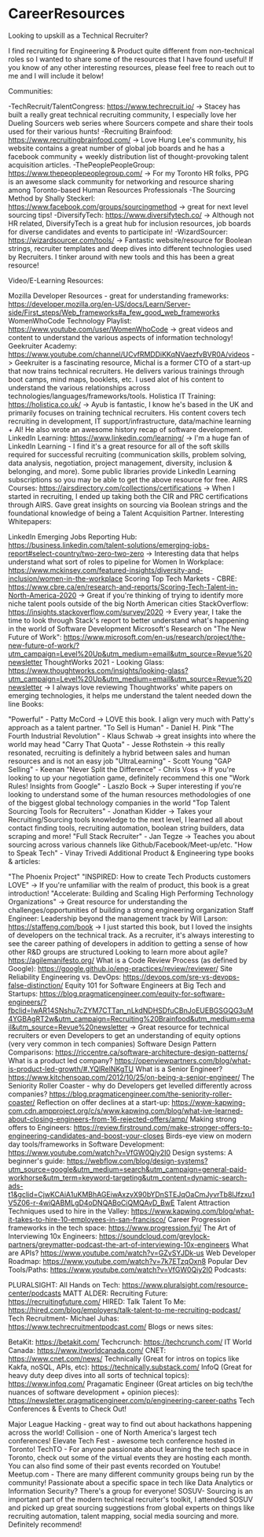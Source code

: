 # CareerResources
Looking to upskill as a Technical Recruiter?

I find recruiting for Engineering & Product quite different from non-technical roles so I wanted to share some of the resources that I have found useful! If you know of any other interesting resources, please feel free to reach out to me and I will include it below!

Communities:

-TechRecruit/TalentCongress: https://www.techrecruit.io/ -> Stacey has built a really great technical recruiting community, I especially love her Dueling Sourcers web series where Sourcers compete and share their tools used for their various hunts!
-Recruiting Brainfood: https://www.recruitingbrainfood.com/ -> Love Hung Lee's community, his website contains a great number of global job boards and he has a facebook community + weekly distribution list of thought-provoking talent acquisition articles.
-ThePeoplePeopleGroup: https://www.thepeoplepeoplegroup.com/ -> For my Toronto HR folks, PPG is an awesome slack community for networking and resource sharing among Toronto-based Human Resources Professionals
-The Sourcing Method by Shally Steckerl: https://www.facebook.com/groups/sourcingmethod -> great for next level sourcing tips!
-DiversifyTech: https://www.diversifytech.co/ -> Although not HR related, DiversifyTech is a great hub for inclusion resources, job boards for diverse candidates and events to participate in!
-WizardSourcer: https://wizardsourcer.com/tools/ -> Fantastic website/resource for Boolean strings, recruiter templates and deep dives into different technologies used by Recruiters. I tinker around with new tools and this has been a great resource!

Video/E-Learning Resources:

Mozilla Developer Resources - great for understanding frameworks: https://developer.mozilla.org/en-US/docs/Learn/Server-side/First_steps/Web_frameworks#a_few_good_web_frameworks
WomenWhoCode Technology Playlist: https://www.youtube.com/user/WomenWhoCode -> great videos and content to understand the various aspects of information technology!
Geekruiter Academy: https://www.youtube.com/channel/UCvfRMDDiKKqNVaezfvBVR0A/videos -> Geekruiter is a fascinating resource, Michal is a former CTO of a start-up that now trains technical recruiters. He delivers various trainings through boot camps, mind maps, booklets, etc. I used alot of his content to understand the various relationships across technologies/languages/frameworks/tools.
Holistica IT Training: https://holistica.co.uk/ -> Ayub is fantastic, I know he's based in the UK and primarily focuses on training technical recruiters. His content covers tech recruiting in development, IT support/infrastructure, data/machine learning + AI! He also wrote an awesome history recap of software development.
LinkedIn Learning: https://www.linkedin.com/learning/ -> I'm a huge fan of LinkedIn Learning - I find it's a great resource for all of the soft skills required for successful recruiting (communication skills, problem solving, data analysis, negotiation, project management, diversity, inclusion & belonging, and more). Some public libraries provide LinkedIn Learning subscriptions so you may be able to get the above resource for free.
AIRS Courses: https://airsdirectory.com/collections/certifications -> When I started in recruiting, I ended up taking both the CIR and PRC certifications through AIRS. Gave great insights on sourcing via Boolean strings and the foundational knowledge of being a Talent Acquisition Partner.
Interesting Whitepapers:

LinkedIn Emerging Jobs Reporting Hub: https://business.linkedin.com/talent-solutions/emerging-jobs-report#select-country/two-zero-two-zero -> Interesting data that helps understand what sort of roles to pipeline for
Women In Workplace: https://www.mckinsey.com/featured-insights/diversity-and-inclusion/women-in-the-workplace
Scoring Top Tech Markets - CBRE: https://www.cbre.ca/en/research-and-reports/Scoring-Tech-Talent-in-North-America-2020 -> Great if you're thinking of trying to identify more niche talent pools outside of the big North American cities
StackOverflow: https://insights.stackoverflow.com/survey/2020 -> Every year, I take the time to look through Stack's report to better understand what's happening in the world of Software Development
Microsoft's Research on "The New Future of Work": https://www.microsoft.com/en-us/research/project/the-new-future-of-work/?utm_campaign=Level%20Up&utm_medium=email&utm_source=Revue%20newsletter
ThoughtWorks 2021 - Looking Glass: https://www.thoughtworks.com/insights/looking-glass?utm_campaign=Level%20Up&utm_medium=email&utm_source=Revue%20newsletter -> I always love reviewing Thoughtworks' white papers on emerging technologies, it helps me understand the talent needed down the line
Books:

"Powerful" - Patty McCord -> LOVE this book. I align very much with Patty's approach as a talent partner.
"To Sell is Human" - Daniel H. Pink
"The Fourth Industrial Revolution" - Klaus Schwab -> great insights into where the world may head
"Carry That Quota" - Jesse Rothstein -> this really resonated, recruiting is definitely a hybrid between sales and human resources and is not an easy job
"UltraLearning" - Scott Young
"GAP Selling" - Keenan
"Never Split the Difference" - Chris Voss -> If you're looking to up your negotiation game, definitely recommend this one
"Work Rules! Insights from Google" - Laszlo Bock -> Super interesting if you're looking to understand some of the human resources methodologies of one of the biggest global technology companies in the world
"Top Talent Sourcing Tools for Recruiters" - Jonathan Kidder -> Takes your Recruiting/Sourcing tools knowledge to the next level, I learned all about contact finding tools, recruiting automation, boolean string builders, data scraping and more!
"Full Stack Recruiter" - Jan Tegze -> Teaches you about sourcing across various channels like Github/Facebook/Meet-up/etc.
"How to Speak Tech" - Vinay Trivedi
Additional Product & Engineering type books & articles:

"The Phoenix Project"
"INSPIRED: How to create Tech Products customers LOVE" -> If you're unfamiliar with the realm of product, this book is a great introduction!
"Accelerate: Building and Scaling High Performing Technology Organizations" -> Great resource for understanding the challenges/opportunities of building a strong engineering organization
Staff Engineer: Leadership beyond the management track by Will Larson: https://staffeng.com/book -> I just started this book, but I loved the insights of developers on the technical track. As a recruiter, it's always interesting to see the career pathing of developers in addition to getting a sense of how other R&D groups are structured
Looking to learn more about agile? https://agilemanifesto.org/
What is a Code Review Process (as defined by Google): https://google.github.io/eng-practices/review/reviewer/
Site Reliability Engineering vs. DevOps: https://devops.com/sre-vs-devops-false-distinction/
Equity 101 for Software Engineers at Big Tech and Startups: https://blog.pragmaticengineer.com/equity-for-software-engineers/?fbclid=IwAR14SNshu7cZYM7CTTan_nLkdNDHSDfuCBnJoEUEBGSGQG3uM4YGBAgRT2w&utm_campaign=Recruiting%20Brainfood&utm_medium=email&utm_source=Revue%20newsletter -> Great resource for technical recruiters or even Developers to get an understanding of equity options (very very common in tech companies)
Software Design Pattern Comparisons: https://riccentre.ca/software-architecture-design-patterns/
What is a product led company? https://openviewpartners.com/blog/what-is-product-led-growth/#.YQlRelNKgTU
What is a Senior Engineer? https://www.kitchensoap.com/2012/10/25/on-being-a-senior-engineer/
The Seniority Roller Coaster - why do Developers get levelled differently across companies? https://blog.pragmaticengineer.com/the-seniority-roller-coaster/
Reflection on offer declines at a start-up: https://www-kapwing-com.cdn.ampproject.org/c/s/www.kapwing.com/blog/what-ive-learned-about-closing-engineers-from-16-rejected-offers/amp/
Making strong offers to Engineers: https://review.firstround.com/make-stronger-offers-to-engineering-candidates-and-boost-your-closes
Birds-eye view on modern day tools/frameworks in Software Development: https://www.youtube.com/watch?v=VfGW0Qiy2I0
Design systems: A beginner's guide: https://webflow.com/blog/design-systems?utm_source=google&utm_medium=search&utm_campaign=general-paid-workhorse&utm_term=keyword-targeting&utm_content=dynamic-search-ads-t1&gclid=CjwKCAiA1uKMBhAGEiwAxzvX90bYDnSTEJqOaCmJyvrTb8lJfzxu1V5Z06-r-4wiQABMLgD4oDNQABoCiQMQAvD_BwE
Talent Attraction Techniques used to hire in the Valley: https://www.kapwing.com/blog/what-it-takes-to-hire-10-employees-in-san-francisco/
Career Progression frameworks in the tech space: https://www.progression.fyi/
The Art of Interviewing 10x Engineers: https://soundcloud.com/greylock-partners/greymatter-podcast-the-art-of-interviewing-10x-engineers
What are APIs? https://www.youtube.com/watch?v=GZvSYJDk-us
Web Developer Roadmap: https://www.youtube.com/watch?v=7k7ETzqOxn8
Popular Dev Tools/Paths: https://www.youtube.com/watch?v=VfGW0Qiy2I0 Podcasts:

PLURALSIGHT: All Hands on Tech: https://www.pluralsight.com/resource-center/podcasts
MATT ALDER: Recruiting Future: https://recruitingfuture.com/
HIRED: Talk Talent To Me: https://hired.com/blog/employers/talk-talent-to-me-recruiting-podcast/
Tech Recruitment- Michael Juhas: https://www.techrecruitmentpodcast.com/
Blogs or news sites:

BetaKit: https://betakit.com/
Techcrunch: https://techcrunch.com/
IT World Canada: https://www.itworldcanada.com/
CNET: https://www.cnet.com/news/
Technically (Great for intros on topics like Kakfa, noSQL, APIs, etc): https://technically.substack.com/
InfoQ (Great for heavy duty deep dives into all sorts of technical topics): https://www.infoq.com/
Pragamatic Engineer (Great articles on big tech/the nuances of software development + opinion pieces): https://newsletter.pragmaticengineer.com/p/engineering-career-paths
Tech Conferences & Events to Check Out!

Major League Hacking - great way to find out about hackathons happening across the world!
Collision - one of North America's largest tech conferences!
Elevate Tech Fest - awesome tech conference hosted in Toronto!
TechTO - For anyone passionate about learning the tech space in Toronto, check out some of the virtual events they are hosting each month. You can also find some of their past events recorded on Youtube!
Meetup.com - There are many different community groups being run by the community! Passionate about a specific space in tech like Data Analytics or Information Security? There's a group for everyone!
SOSUV- Sourcing is an important part of the modern technical recruiter's toolkit, I attended SOSUV and picked up great sourcing suggestions from global experts on things like recruiting automation, talent mapping, social media sourcing and more. Definitely recommend!
